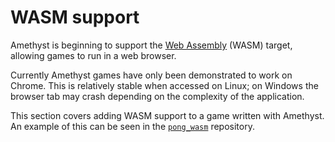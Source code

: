 # WASM support

Amethyst is beginning to support the [Web Assembly] \(WASM\) target, allowing games to run in a web browser.

Currently Amethyst games have only been demonstrated to work on Chrome. This is relatively stable when accessed on Linux; on Windows the browser tab may crash depending on the complexity of the application.

This section covers adding WASM support to a game written with Amethyst. An example of this can be seen in the [`pong_wasm`] repository.

[`pong_wasm`]: https://github.com/amethyst/pong_wasm
[Web Assembly]: https://webassembly.org/
